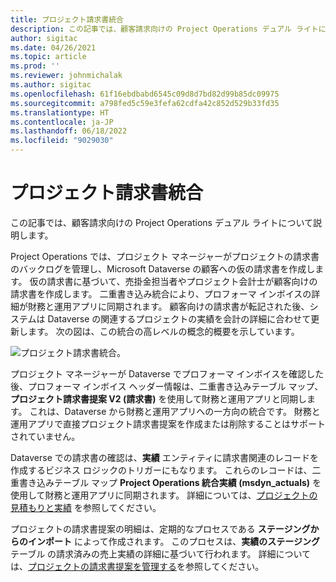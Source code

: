 ```yaml
---
title: プロジェクト請求書統合
description: この記事では、顧客請求向けの Project Operations デュアル ライトについて説明します。
author: sigitac
ms.date: 04/26/2021
ms.topic: article
ms.prod: ''
ms.reviewer: johnmichalak
ms.author: sigitac
ms.openlocfilehash: 61f16ebdbabd6545c09d8d7bd82d99b85dc09975
ms.sourcegitcommit: a798fed5c59e3fefa62cdfa42c852d529b33fd35
ms.translationtype: HT
ms.contentlocale: ja-JP
ms.lasthandoff: 06/18/2022
ms.locfileid: "9029030"
---
```

# <a name="project-invoice-integration"></a>プロジェクト請求書統合

この記事では、顧客請求向けの Project Operations デュアル ライトについて説明します。

Project Operations では、プロジェクト マネージャーがプロジェクトの請求書のバックログを管理し、Microsoft Dataverse の顧客への仮の請求書を作成します。 仮の請求書に基づいて、売掛金担当者やプロジェクト会計士が顧客向けの請求書を作成します。 二重書き込み統合により、プロフォーマ インボイスの詳細が財務と運用アプリに同期されます。 顧客向けの請求書が転記された後、システムは Dataverse の関連するプロジェクトの実績を会計の詳細に合わせて更新します。 次の図は、この統合の高レベルの概念的概要を示しています。

   ![プロジェクト請求書統合。](./media/DW5Invoicing.png)

プロジェクト マネージャーが Dataverse でプロフォーマ インボイスを確認した後、プロフォーマ インボイス ヘッダー情報は、二重書き込みテーブル マップ、**プロジェクト請求書提案 V2 (請求書)** を使用して財務と運用アプリと同期します。 これは、Dataverse から財務と運用アプリへの一方向の統合です。 財務と運用アプリで直接プロジェクト請求書提案を作成または削除することはサポートされていません。

Dataverse での請求書の確認は、**実績** エンティティに請求書関連のレコードを作成するビジネス ロジックのトリガーにもなります。 これらのレコードは、二重書き込みテーブル マップ **Project Operations 統合実績 (msdyn\_actuals)** を使用して財務と運用アプリに同期されます。 詳細については、[プロジェクトの見積もりと実績](resource-dual-write-estimates-actuals.md) を参照してください。 

プロジェクトの請求書提案の明細は、定期的なプロセスである **ステージングからのインポート** によって作成されます。 このプロセスは、**実績のステージング** テーブル の請求済みの売上実績の詳細に基づいて行われます。 詳細については、[プロジェクトの請求書提案を管理する](../invoicing/format-update-project-invoice-proposals.md#create-project-invoice-proposals)を参照してください。 
